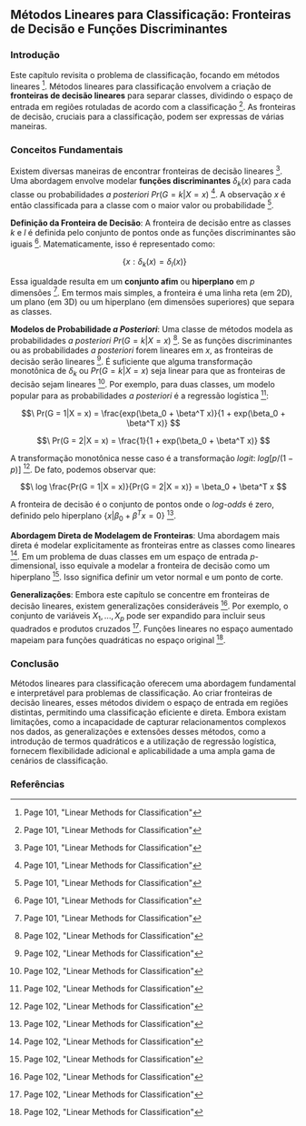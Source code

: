 ## Métodos Lineares para Classificação: Fronteiras de Decisão e Funções Discriminantes

### Introdução
Este capítulo revisita o problema de classificação, focando em métodos lineares [^1]. Métodos lineares para classificação envolvem a criação de **fronteiras de decisão lineares** para separar classes, dividindo o espaço de entrada em regiões rotuladas de acordo com a classificação [^1]. As fronteiras de decisão, cruciais para a classificação, podem ser expressas de várias maneiras.

### Conceitos Fundamentais

Existem diversas maneiras de encontrar fronteiras de decisão lineares [^1]. Uma abordagem envolve modelar **funções discriminantes** $\delta_k(x)$ para cada classe ou probabilidades *a posteriori* $Pr(G = k|X = x)$ [^1]. A observação *x* é então classificada para a classe com o maior valor ou probabilidade [^1].

**Definição da Fronteira de Decisão**: A fronteira de decisão entre as classes *k* e *l* é definida pelo conjunto de pontos onde as funções discriminantes são iguais [^1]. Matematicamente, isso é representado como:

$$\
\{x: \delta_k(x) = \delta_l(x)\}
$$

Essa igualdade resulta em um **conjunto afim** ou **hiperplano** em *p* dimensões [^1]. Em termos mais simples, a fronteira é uma linha reta (em 2D), um plano (em 3D) ou um hiperplano (em dimensões superiores) que separa as classes.

**Modelos de Probabilidade *a Posteriori***: Uma classe de métodos modela as probabilidades *a posteriori* $Pr(G = k|X = x)$ [^2]. Se as funções discriminantes ou as probabilidades *a posteriori* forem lineares em *x*, as fronteiras de decisão serão lineares [^2]. É suficiente que alguma transformação monotônica de $\delta_k$ ou $Pr(G = k|X = x)$ seja linear para que as fronteiras de decisão sejam lineares [^2]. Por exemplo, para duas classes, um modelo popular para as probabilidades *a posteriori* é a regressão logística [^2]:

$$\
Pr(G = 1|X = x) = \frac{exp(\beta_0 + \beta^T x)}{1 + exp(\beta_0 + \beta^T x)}
$$

$$\
Pr(G = 2|X = x) = \frac{1}{1 + exp(\beta_0 + \beta^T x)}
$$

A transformação monotônica nesse caso é a transformação *logit*: $log[p/(1-p)]$ [^2].  De fato, podemos observar que:

$$\
log \frac{Pr(G = 1|X = x)}{Pr(G = 2|X = x)} = \beta_0 + \beta^T x
$$

A fronteira de decisão é o conjunto de pontos onde o *log-odds* é zero, definido pelo hiperplano $\{x|\beta_0 + \beta^T x = 0\}$ [^2].

**Abordagem Direta de Modelagem de Fronteiras**: Uma abordagem mais direta é modelar explicitamente as fronteiras entre as classes como lineares [^2]. Em um problema de duas classes em um espaço de entrada *p*-dimensional, isso equivale a modelar a fronteira de decisão como um hiperplano [^2]. Isso significa definir um vetor normal e um ponto de corte.

**Generalizações**: Embora este capítulo se concentre em fronteiras de decisão lineares, existem generalizações consideráveis [^2]. Por exemplo, o conjunto de variáveis $X_1,...,X_p$ pode ser expandido para incluir seus quadrados e produtos cruzados [^2]. Funções lineares no espaço aumentado mapeiam para funções quadráticas no espaço original [^2].

### Conclusão
Métodos lineares para classificação oferecem uma abordagem fundamental e interpretável para problemas de classificação. Ao criar fronteiras de decisão lineares, esses métodos dividem o espaço de entrada em regiões distintas, permitindo uma classificação eficiente e direta. Embora existam limitações, como a incapacidade de capturar relacionamentos complexos nos dados, as generalizações e extensões desses métodos, como a introdução de termos quadráticos e a utilização de regressão logística, fornecem flexibilidade adicional e aplicabilidade a uma ampla gama de cenários de classificação.
### Referências
[^1]: Page 101, "Linear Methods for Classification"
[^2]: Page 102, "Linear Methods for Classification"
<!-- END -->